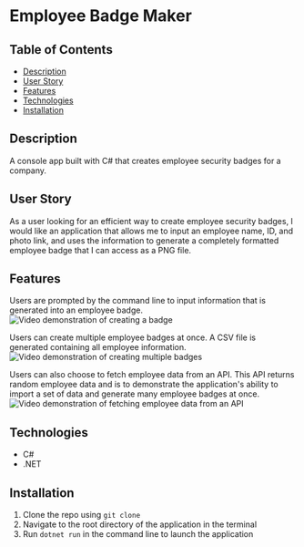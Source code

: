 # Employee Badge Maker

## Table of Contents

- [Description](#description)
- [User Story](#user-story)
- [Features](#features)
- [Technologies](#technologies)
- [Installation](#installation)

## Description

A console app built with C# that creates employee security badges for a company.

## User Story

As a user looking for an efficient way to create employee security badges, I would like an application that allows me to input an employee name, ID, and photo link, and uses the information to generate a completely formatted employee badge that I can access as a PNG file.

## Features

Users are prompted by the command line to input information that is generated into an employee badge.
![Video demonstration of creating a badge](assets/employee-badge-maker-demo-1.gif)

Users can create multiple employee badges at once. A CSV file is generated containing all employee information.
![Video demonstration of creating multiple badges](assets/employee-badge-maker-demo-2.gif)

Users can also choose to fetch employee data from an API. This API returns random employee data and is to demonstrate the application's ability to import a set of data and generate many employee badges at once.
![Video demonstration of fetching employee data from an API](assets/employee-badge-maker-demo-3.gif)

## Technologies

- C#
- .NET

## Installation

1. Clone the repo using `git clone`
2. Navigate to the root directory of the application in the terminal
3. Run `dotnet run` in the command line to launch the application
